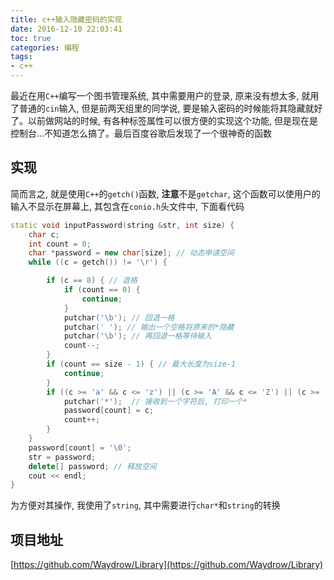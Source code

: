 ```yaml
---
title: c++输入隐藏密码的实现
date: 2016-12-10 22:03:41
toc: true
categories: 编程
tags:
- c++
---
```


最近在用`C++`编写一个图书管理系统, 其中需要用户的登录, 原来没有想太多, 就用了普通的`cin`输入, 但是前两天组里的同学说, 要是输入密码的时候能将其隐藏就好了。以前做网站的时候, 有各种标签属性可以很方便的实现这个功能, 但是现在是控制台...不知道怎么搞了。最后百度谷歌后发现了一个很神奇的函数
<!-- more -->

## 实现
简而言之, 就是使用`C++`的`getch()`函数, **注意**不是`getchar`, 这个函数可以使用户的输入不显示在屏幕上, 其包含在`conio.h`头文件中, 下面看代码

```C++
static void inputPassword(string &str, int size) {
	char c;
	int count = 0;
	char *password = new char[size]; // 动态申请空间
	while ((c = getch()) != '\r') {

		if (c == 8) { // 退格
			if (count == 0) {
				continue;
			}
			putchar('\b'); // 回退一格
			putchar(' '); // 输出一个空格将原来的*隐藏
			putchar('\b'); // 再回退一格等待输入
			count--;
		}
		if (count == size - 1) { // 最大长度为size-1
			continue;
		}
		if ((c >= 'a' && c <= 'z') || (c >= 'A' && c <= 'Z') || (c >= '0' && c <= '9')) {  // 密码只可包含数字和字母
			putchar('*');  // 接收到一个字符后, 打印一个*
			password[count] = c;
			count++;
		}
	}
	password[count] = '\0';
	str = password;
	delete[] password; // 释放空间
	cout << endl;
}
```
为方便对其操作, 我使用了`string`, 其中需要进行`char*`和`string`的转换
## 项目地址

[https://github.com/Waydrow/Library](https://github.com/Waydrow/Library)